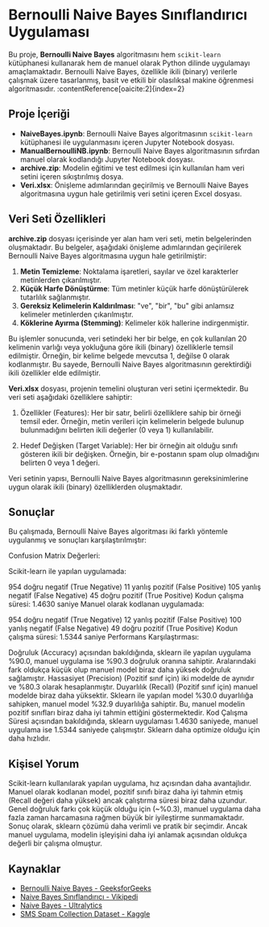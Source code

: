 # Bernoulli Naive Bayes Sınıflandırıcı Uygulaması

Bu proje, **Bernoulli Naive Bayes** algoritmasını hem `scikit-learn` kütüphanesi kullanarak hem de manuel olarak Python dilinde uygulamayı amaçlamaktadır. Bernoulli Naive Bayes, özellikle ikili (binary) verilerle çalışmak üzere tasarlanmış, basit ve etkili bir olasılıksal makine öğrenmesi algoritmasıdır. :contentReference[oaicite:2]{index=2}

## Proje İçeriği

- **NaiveBayes.ipynb**: Bernoulli Naive Bayes algoritmasının `scikit-learn` kütüphanesi ile uygulanmasını içeren Jupyter Notebook dosyası.
- **ManualBernoulliNB.ipynb**: Bernoulli Naive Bayes algoritmasının sıfırdan manuel olarak kodlandığı Jupyter Notebook dosyası.
- **archive.zip**: Modelin eğitimi ve test edilmesi için kullanılan ham veri setini içeren sıkıştırılmış dosya.
- **Veri.xlsx**: Önişleme adımlarından geçirilmiş ve Bernoulli Naive Bayes algoritmasına uygun hale getirilmiş veri setini içeren Excel dosyası.

## Veri Seti Özellikleri

**archive.zip** dosyası içerisinde yer alan ham veri seti, metin belgelerinden oluşmaktadır. Bu belgeler, aşağıdaki önişleme adımlarından geçirilerek Bernoulli Naive Bayes algoritmasına uygun hale getirilmiştir:

1. **Metin Temizleme**: Noktalama işaretleri, sayılar ve özel karakterler metinlerden çıkarılmıştır.
2. **Küçük Harfe Dönüştürme**: Tüm metinler küçük harfe dönüştürülerek tutarlılık sağlanmıştır.
3. **Gereksiz Kelimelerin Kaldırılması**: "ve", "bir", "bu" gibi anlamsız kelimeler metinlerden çıkarılmıştır.
4. **Köklerine Ayırma (Stemming)**: Kelimeler kök hallerine indirgenmiştir.

Bu işlemler sonucunda, veri setindeki her bir belge, en çok kullanılan 20 kelimenin varlığı veya yokluğuna göre ikili (binary) özelliklerle temsil edilmiştir. Örneğin, bir kelime belgede mevcutsa 1, değilse 0 olarak kodlanmıştır. Bu sayede, Bernoulli Naive Bayes algoritmasının gerektirdiği ikili özellikler elde edilmiştir. 

**Veri.xlsx** dosyası, projenin temelini oluşturan veri setini içermektedir. Bu veri seti aşağıdaki özelliklere sahiptir:

1. Özellikler (Features): Her bir satır, belirli özelliklere sahip bir örneği temsil eder. Örneğin, metin verileri için kelimelerin belgede bulunup bulunmadığını belirten ikili değerler (0 veya 1) kullanılabilir.

2. Hedef Değişken (Target Variable): Her bir örneğin ait olduğu sınıfı gösteren ikili bir değişken. Örneğin, bir e-postanın spam olup olmadığını belirten 0 veya 1 değeri.

Veri setinin yapısı, Bernoulli Naive Bayes algoritmasının gereksinimlerine uygun olarak ikili (binary) özelliklerden oluşmaktadır.

## Sonuçlar

Bu çalışmada, Bernoulli Naive Bayes algoritması iki farklı yöntemle uygulanmış ve sonuçları karşılaştırılmıştır:

Confusion Matrix Değerleri:

Scikit-learn ile yapılan uygulamada:

954 doğru negatif (True Negative)
11 yanlış pozitif (False Positive)
105 yanlış negatif (False Negative)
45 doğru pozitif (True Positive)
Kodun çalışma süresi: 1.4630 saniye
Manuel olarak kodlanan uygulamada:

954 doğru negatif (True Negative)
12 yanlış pozitif (False Positive)
100 yanlış negatif (False Negative)
49 doğru pozitif (True Positive)
Kodun çalışma süresi: 1.5344 saniye
Performans Karşılaştırması:

Doğruluk (Accuracy) açısından bakıldığında, sklearn ile yapılan uygulama %90.0, manuel uygulama ise %90.3 doğruluk oranına sahiptir. Aralarındaki fark oldukça küçük olup manuel model biraz daha yüksek doğruluk sağlamıştır.
Hassasiyet (Precision) (Pozitif sınıf için) iki modelde de aynıdır ve %80.3 olarak hesaplanmıştır.
Duyarlılık (Recall) (Pozitif sınıf için) manuel modelde biraz daha yüksektir. Sklearn ile yapılan model %30.0 duyarlılığa sahipken, manuel model %32.9 duyarlılığa sahiptir. Bu, manuel modelin pozitif sınıfları biraz daha iyi tahmin ettiğini göstermektedir.
Kod Çalışma Süresi açısından bakıldığında, sklearn uygulaması 1.4630 saniyede, manuel uygulama ise 1.5344 saniyede çalışmıştır. Sklearn daha optimize olduğu için daha hızlıdır.

## Kişisel Yorum

Scikit-learn kullanılarak yapılan uygulama, hız açısından daha avantajlıdır.
Manuel olarak kodlanan model, pozitif sınıfı biraz daha iyi tahmin etmiş (Recall değeri daha yüksek) ancak çalıştırma süresi biraz daha uzundur.
Genel doğruluk farkı çok küçük olduğu için (~%0.3), manuel uygulama daha fazla zaman harcamasına rağmen büyük bir iyileştirme sunmamaktadır.
Sonuç olarak, sklearn çözümü daha verimli ve pratik bir seçimdir. Ancak manuel uygulama, modelin işleyişini daha iyi anlamak açısından oldukça değerli bir çalışma olmuştur.

## Kaynaklar

- [Bernoulli Naive Bayes - GeeksforGeeks](https://www.geeksforgeeks.org/bernoulli-naive-bayes/)
- [Naive Bayes Sınıflandırıcı - Vikipedi](https://tr.wikipedia.org/wiki/Naive_Bayes_s%C4%B1n%C4%B1fland%C4%B1r%C4%B1c%C4%B1s%C4%B1)
- [Naive Bayes - Ultralytics](https://www.ultralytics.com/tr/glossary/naive-bayes)
- [SMS Spam Collection Dataset - Kaggle](https://www.kaggle.com/datasets/uciml/sms-spam-collection-dataset?resource=download)
